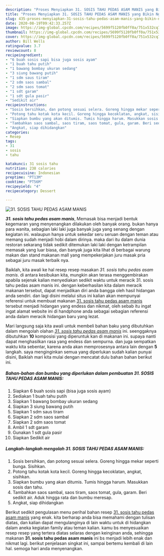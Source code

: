 ```yaml
---
description: "Proses Menyiapkan 31. SOSIS TAHU PEDAS ASAM MANIS yang Bikin Ngiler"
title: "Proses Menyiapkan 31. SOSIS TAHU PEDAS ASAM MANIS yang Bikin Ngiler"
slug: 435-proses-menyiapkan-31-sosis-tahu-pedas-asam-manis-yang-bikin-ngiler
date: 2020-08-19T09:42:33.257Z
image: https://img-global.cpcdn.com/recipes/5699f5120fb0ff0a/751x532cq70/31-sosis-tahu-pedas-asam-manis-foto-resep-utama.jpg
thumbnail: https://img-global.cpcdn.com/recipes/5699f5120fb0ff0a/751x532cq70/31-sosis-tahu-pedas-asam-manis-foto-resep-utama.jpg
cover: https://img-global.cpcdn.com/recipes/5699f5120fb0ff0a/751x532cq70/31-sosis-tahu-pedas-asam-manis-foto-resep-utama.jpg
author: Bill Wells
ratingvalue: 3.7
reviewcount: 8
recipeingredient:
- "6 buah sosis sapi bisa juga sosis ayam"
- "1 buah tahu putih"
- "1 bawang bombay ukuran sedang"
- "3 siung bawang putih"
- "1 sdm saus tiram"
- "2 sdm saos sambal"
- "2 sdm saos tomat"
- "1 sdt garam"
- "1 sdt gula pasir"
- "Sedikit air"
recipeinstructions:
- "Sosis bersihkan, dan potong sesuai selera. Goreng hingga mekar seperti bunga. Sisihkan."
- "Potong tahu kotak kota kecil. Goreng hingga kecoklatan, angkat, sisihkan."
- "Siapkan bumbu yang akan ditumis. Tumis hingga harum. Masukkan sosis dan tahu."
- "Tambahkan saos sambal, saos tiram, saos tomat, gula, garam. Beri sedikit air. Aduk hingga rata dan bumbu meresap."
- "Angkat, siap dihidangkan"
categories:
- Resep
tags:
- 31
- sosis
- tahu

katakunci: 31 sosis tahu 
nutrition: 238 calories
recipecuisine: Indonesian
preptime: "PT13M"
cooktime: "PT56M"
recipeyield: "4"
recipecategory: Dessert

---
```



![31. SOSIS TAHU PEDAS ASAM MANIS](https://img-global.cpcdn.com/recipes/5699f5120fb0ff0a/751x532cq70/31-sosis-tahu-pedas-asam-manis-foto-resep-utama.jpg)

<b><i>31. sosis tahu pedas asam manis</i></b>, Memasak bisa menjadi bentuk kegemaran yang menyenangkan dilakukan oleh banyak orang. bukan hanya para wanita, sebagian laki laki juga banyak juga yang senang dengan kegiatan ini. walaupun hanya untuk sekedar seru seruan dengan teman atau memang sudah menjadi hobi dalam dirinya. maka dari itu dalam dunia restoran sekarang tidak sedikit ditemukan laki laki dengan ketrampilan memasak yang luar biasa, dan banyak juga kita lihat di berbagai warung makan dan stand makanan mall yang mempekerjakan juru masak pria sebagai juru masak terbaik nya.

Baiklah, kita awali ke hal resep resep masakan <i>31. sosis tahu pedas asam manis</i>. di antara kesibukan kita, mungkin akan terasa menggembirakan apabila sejenak kalian menyediakan sedikit waktu untuk meracik 31. sosis tahu pedas asam manis ini. dengan keberhasilan kita dalam meracik makanan tersebut, dapat menjadikan diri anda bangga oleh hasil hidangan anda sendiri. dan lagi disini melalui situs ini kalian akan mempunyai referensi untuk membuat makanan <u>31. sosis tahu pedas asam manis</u> tersebut menjadi hidangan yang endess dan nikmat, oleh sebab itu ingat ingat alamat website ini di handphone anda sebagai sebagian referensi anda dalam meracik hidangan baru yang lezat.




Mari langsung saja kita awali untuk membeli bahan baku yang dibutuhkan dalam mengolah olahan <u><i>31. sosis tahu pedas asam manis</i></u> ini. seenggaknya dibutuhkan <b>10</b> komposisi yang diperuntuk kan di makanan ini. supaya nanti dapat menghasilkan rasa yang endess dan sempurna. dan juga sempatkan waktu kita sebentar, karena anda akan memprosesnya antara lain dengan <b>5</b> langkah. saya menginginkan semua yang diperlukan sudah kalian punyai disini, Baiklah mari kita mulai dengan mencatat dulu bahan bahan berikut ini.

<!--inarticleads1-->

##### Bahan-bahan dan bumbu yang diperlukan dalam pembuatan 31. SOSIS TAHU PEDAS ASAM MANIS:

1. Siapkan 6 buah sosis sapi (bisa juga sosis ayam)
1. Sediakan 1 buah tahu putih
1. Siapkan 1 bawang bombay ukuran sedang
1. Siapkan 3 siung bawang putih
1. Siapkan 1 sdm saus tiram
1. Siapkan 2 sdm saos sambal
1. Siapkan 2 sdm saos tomat
1. Ambil 1 sdt garam
1. Gunakan 1 sdt gula pasir
1. Siapkan Sedikit air




<!--inarticleads2-->

##### Langkah-langkah mengolah 31. SOSIS TAHU PEDAS ASAM MANIS:

1. Sosis bersihkan, dan potong sesuai selera. Goreng hingga mekar seperti bunga. Sisihkan.
1. Potong tahu kotak kota kecil. Goreng hingga kecoklatan, angkat, sisihkan.
1. Siapkan bumbu yang akan ditumis. Tumis hingga harum. Masukkan sosis dan tahu.
1. Tambahkan saos sambal, saos tiram, saos tomat, gula, garam. Beri sedikit air. Aduk hingga rata dan bumbu meresap.
1. Angkat, siap dihidangkan




Berikut sedikit pengulasan menu perihal bahan resep <u>31. sosis tahu pedas asam manis</u> yang enak. kita berharap anda bisa memahami dengan tulisan diatas, dan kalian dapat mengulanginya di lain waktu untuk di hidangkan dalam aneka kegiatan family atau teman kalian. kamu bs menyesuaikan resep resep yang tertera diatas selaras dengan keinginan anda, sehingga makanan <b>31. sosis tahu pedas asam manis</b> ini bs menjadi lebih enak dan nikmat lagi. berikut penjelasan singkat ini, sampai bertemu kembali di lain hal. semoga hari anda menyenangkan.
